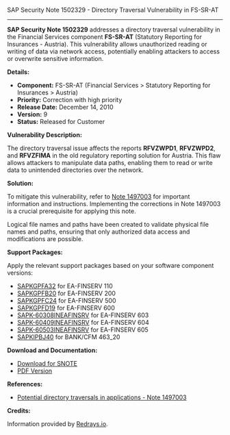 SAP Security Note 1502329 - Directory Traversal Vulnerability in FS-SR-AT

---

**SAP Security Note 1502329** addresses a directory traversal vulnerability in the Financial Services component **FS-SR-AT** (Statutory Reporting for Insurances - Austria). This vulnerability allows unauthorized reading or writing of data via network access, potentially enabling attackers to access or overwrite sensitive information.

**Details:**

- **Component:** FS-SR-AT (Financial Services > Statutory Reporting for Insurances > Austria)
- **Priority:** Correction with high priority
- **Release Date:** December 14, 2010
- **Version:** 9
- **Status:** Released for Customer

**Vulnerability Description:**

The directory traversal issue affects the reports **RFVZWPD1**, **RFVZWPD2**, and **RFVZFIMA** in the old regulatory reporting solution for Austria. This flaw allows attackers to manipulate data paths, enabling them to read or write data to unintended directories over the network.

**Solution:**

To mitigate this vulnerability, refer to [Note 1497003](https://me.sap.com/notes/1497003) for important information and instructions. Implementing the corrections in Note 1497003 is a crucial prerequisite for applying this note.

Logical file names and paths have been created to validate physical file names and paths, ensuring that only authorized data access and modifications are possible.

**Support Packages:**

Apply the relevant support packages based on your software component versions:

- [SAPKGPFA32](https://me.sap.com/supportpackage/SAPKGPFA32) for EA-FINSERV 110
- [SAPKGPFB20](https://me.sap.com/supportpackage/SAPKGPFB20) for EA-FINSERV 200
- [SAPKGPFC24](https://me.sap.com/supportpackage/SAPKGPFC24) for EA-FINSERV 500
- [SAPKGPFD19](https://me.sap.com/supportpackage/SAPKGPFD19) for EA-FINSERV 600
- [SAPK-60308INEAFINSRV](https://me.sap.com/supportpackage/SAPK-60308INEAFINSRV) for EA-FINSERV 603
- [SAPK-60409INEAFINSRV](https://me.sap.com/supportpackage/SAPK-60409INEAFINSRV) for EA-FINSERV 604
- [SAPK-60503INEAFINSRV](https://me.sap.com/supportpackage/SAPK-60503INEAFINSRV) for EA-FINSERV 605
- [SAPKIPBJ40](https://me.sap.com/supportpackage/SAPKIPBJ40) for BANK/CFM 463_20

**Download and Documentation:**

- [Download for SNOTE](https://notesdownloads.sap.com/note/0040000008892602017)
- [PDF Version](https://userapps.support.sap.com/sap/support/sfm/notes/print/0001502329?language=en-US&token=D6A3FA42106D19374BC8ED3F4984D599)

**References:**

- [Potential directory traversals in applications - Note 1497003](https://me.sap.com/notes/1497003)

**Credits:**

Information provided by [Redrays.io](https://redrays.io).